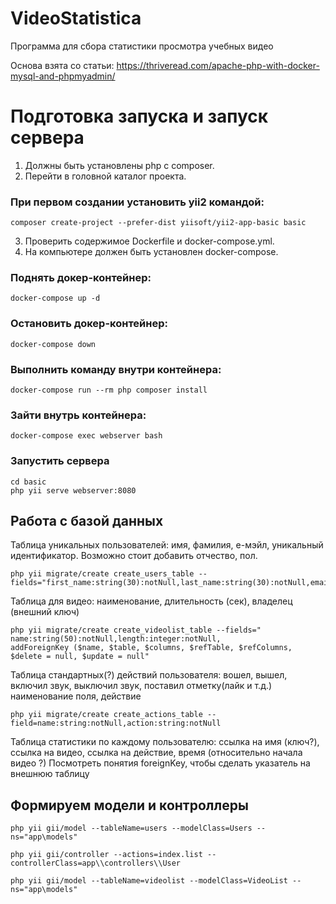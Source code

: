 # VideoStatistica
Программа для сбора статистики просмотра учебных видео

Основа взята со статьи:
https://thriveread.com/apache-php-with-docker-mysql-and-phpmyadmin/

# Подготовка запуска и запуск сервера

1. Должны быть установлены php с composer. 
2. Перейти в головной каталог проекта.
### При первом создании установить yii2 командой:
    composer create-project --prefer-dist yiisoft/yii2-app-basic basic
3. Проверить содержимое Dockerfile и docker-compose.yml.
4. На компьютере должен быть установлен docker-compose.

### Поднять докер-контейнер:
    docker-compose up -d
### Остановить докер-контейнер:
    docker-compose down
### Выполнить команду внутри контейнера:
    docker-compose run --rm php composer install
### Зайти внутрь контейнера:
    docker-compose exec webserver bash
### Запустить сервера
    cd basic
    php yii serve webserver:8080

## Работа с базой данных
Таблица уникальных пользователей: имя, фамилия, е-мэйл, уникальный 
идентификатор. Возможно стоит добавить отчество, пол.

    php yii migrate/create create_users_table --fields="first_name:string(30):notNull,last_name:string(30):notNull,email:string(50):notNull,uuid:string(32):notNull"

Таблица для видео: наименование, длительность (сек), владелец (внешний ключ)

    php yii migrate/create create_videolist_table --fields="
    name:string(50):notNull,length:integer:notNull,
    addForeignKey ($name, $table, $columns, $refTable, $refColumns, $delete = null, $update = null"

Таблица стандартных(?) действий пользователя: вошел, вышел, включил звук, выключил звук, поставил отметку(лайк и т.д.)
наименование поля, действие

    php yii migrate/create create_actions_table --field=name:string:notNull,action:string:notNull

Таблица статистики по каждому пользователю: ссылка на имя (ключ?), ссылка на видео, ссылка на действие, время
(относительно начала видео ?)
Посмотреть понятия foreignKey, чтобы сделать указатель на внешнюю таблицу

## Формируем модели и контроллеры

    php yii gii/model --tableName=users --modelClass=Users --ns="app\models"
    
    php yii gii/controller --actions=index.list --controllerClass=app\\controllers\\User

    php yii gii/model --tableName=videolist --modelClass=VideoList --ns="app\models"

